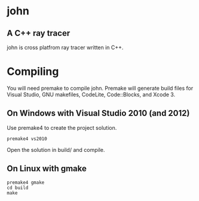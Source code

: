 # john 
## A C++ ray tracer

john is cross platfrom ray tracer written in C++.

# Compiling
You will need premake to compile john. Premake will generate build files for
Visual Studio, GNU makefiles, CodeLite, Code::Blocks, and Xcode 3.

## On Windows with Visual Studio 2010 (and 2012)
Use premake4 to create the project solution.

    premake4 vs2010

Open the solution in build/ and compile.


## On Linux with gmake

    premake4 gmake
    cd build
    make
